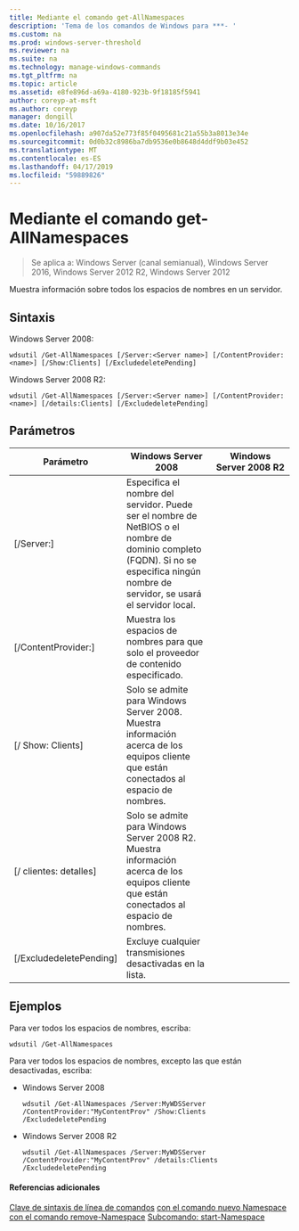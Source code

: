 ```yaml
---
title: Mediante el comando get-AllNamespaces
description: 'Tema de los comandos de Windows para ***- '
ms.custom: na
ms.prod: windows-server-threshold
ms.reviewer: na
ms.suite: na
ms.technology: manage-windows-commands
ms.tgt_pltfrm: na
ms.topic: article
ms.assetid: e8fe896d-a69a-4180-923b-9f18185f5941
author: coreyp-at-msft
ms.author: coreyp
manager: dongill
ms.date: 10/16/2017
ms.openlocfilehash: a907da52e773f85f0495681c21a55b3a8013e34e
ms.sourcegitcommit: 0d0b32c8986ba7db9536e0b8648d4ddf9b03e452
ms.translationtype: MT
ms.contentlocale: es-ES
ms.lasthandoff: 04/17/2019
ms.locfileid: "59889826"
---
```

# <a name="using-the-get-allnamespaces-command"></a>Mediante el comando get-AllNamespaces

>Se aplica a: Windows Server (canal semianual), Windows Server 2016, Windows Server 2012 R2, Windows Server 2012

Muestra información sobre todos los espacios de nombres en un servidor.
## <a name="syntax"></a>Sintaxis
Windows Server 2008:
```
wdsutil /Get-AllNamespaces [/Server:<Server name>] [/ContentProvider:<name>] [/Show:Clients] [/ExcludedeletePending]
```
Windows Server 2008 R2:
```
wdsutil /Get-AllNamespaces [/Server:<Server name>] [/ContentProvider:<name>] [/details:Clients] [/ExcludedeletePending]
```
## <a name="parameters"></a>Parámetros
|Parámetro|Windows Server 2008|Windows Server 2008 R2|
|-------|------------|-------------|
|[/Server:<Server name>]|Especifica el nombre del servidor. Puede ser el nombre de NetBIOS o el nombre de dominio completo (FQDN). Si no se especifica ningún nombre de servidor, se usará el servidor local.||
|[/ContentProvider:<name>]|Muestra los espacios de nombres para que solo el proveedor de contenido especificado.||
|[/ Show: Clients]|Solo se admite para Windows Server 2008. Muestra información acerca de los equipos cliente que están conectados al espacio de nombres.||
|[/ clientes: detalles]|Solo se admite para Windows Server 2008 R2. Muestra información acerca de los equipos cliente que están conectados al espacio de nombres.||
|[/ExcludedeletePending]|Excluye cualquier transmisiones desactivadas en la lista.||
## <a name="BKMK_examples"></a>Ejemplos
Para ver todos los espacios de nombres, escriba:
```
wdsutil /Get-AllNamespaces
```
Para ver todos los espacios de nombres, excepto las que están desactivadas, escriba:
-   Windows Server 2008
    ```
    wdsutil /Get-AllNamespaces /Server:MyWDSServer /ContentProvider:"MyContentProv" /Show:Clients /ExcludedeletePending
    ```
-   Windows Server 2008 R2
    ```
    wdsutil /Get-AllNamespaces /Server:MyWDSServer /ContentProvider:"MyContentProv" /details:Clients /ExcludedeletePending
    ```
#### <a name="additional-references"></a>Referencias adicionales
[Clave de sintaxis de línea de comandos](command-line-syntax-key.md)
[con el comando nuevo Namespace](using-the-new-namespace-command.md)
[con el comando remove-Namespace](using-the-remove-namespace-command.md) 
 [ Subcomando: start-Namespace](subcommand-start-namespace.md)

